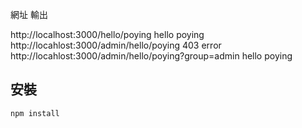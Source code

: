 
網址                                                       輸出

http://localhost:3000/hello/poying                         hello poying
http://locahlost:3000/admin/hello/poying                   403 error
http://locahlost:3000/admin/hello/poying?group=admin       hello poying

## 安裝

    npm install
